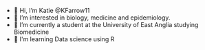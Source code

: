 - 👋 Hi, I’m Katie @KFarrow11
- 👀 I’m interested in biology, medicine and epidemiology.
- 🌱 I’m currently a student at the University of East Anglia studying Biomedicine
- 👀 I'm learning Data science using R
